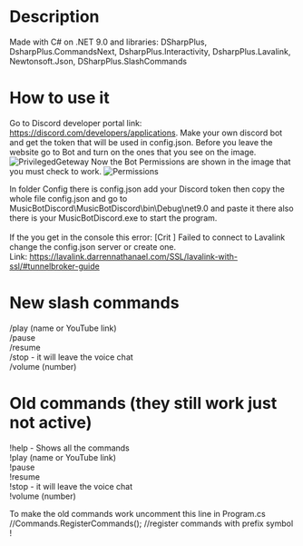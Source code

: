 # Description
Made with C# on .NET 9.0 and libraries: DSharpPlus, DsharpPlus.CommandsNext, DsharpPlus.Interactivity, 
DsharpPlus.Lavalink, Newtonsoft.Json, DSharpPlus.SlashCommands
# How to use it
Go to Discord developer portal link: https://discord.com/developers/applications. Make your own discord bot and get the token that will be used in config.json.
Before you leave the website go to Bot and turn on the ones that you see on the image.
![PrivilegedGeteway](https://github.com/user-attachments/assets/67bb9842-b892-4327-b2db-98c7c4801db7)
Now the Bot Permissions are shown in the image that you must check to work.
![Permissions](https://github.com/user-attachments/assets/c78e4d03-a050-4e87-8007-471d4fb675d8)

In folder Config there is config.json add your Discord token then copy the whole file config.json and go to
MusicBotDiscord\MusicBotDiscord\bin\Debug\net9.0 and paste it there also there is your MusicBotDiscord.exe
to start the program. <br /> <br />
If the you get in the console this error: [Crit ] Failed to connect to Lavalink change the config.json server or create one. <br /> Link: https://lavalink.darrennathanael.com/SSL/lavalink-with-ssl/#tunnelbroker-guide
# New slash commands
/play (name or YouTube link) <br />
/pause <br />
/resume <br />
/stop - it will leave the voice chat  <br />
/volume (number)
# Old commands (they still work just not active)
!help - Shows all the commands <br />
!play (name or YouTube link) <br />
!pause <br />
!resume <br />
!stop - it will leave the voice chat <br />
!volume (number)

To make the old commands work uncomment this line in Program.cs  //Commands.RegisterCommands<MusicCommands>(); //register commands with prefix symbol  ! 

